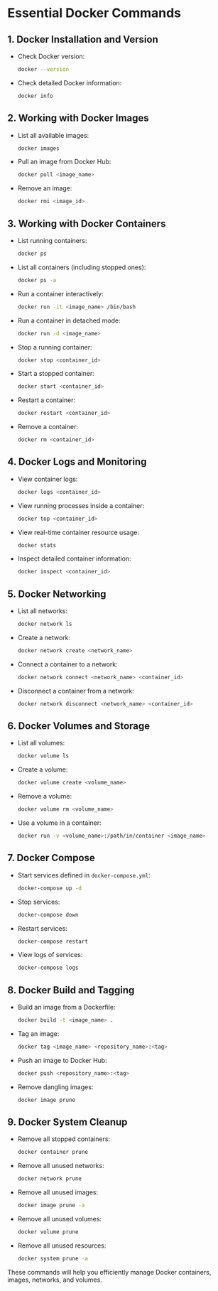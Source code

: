 # Essential Docker Commands

## 1. Docker Installation and Version
- Check Docker version:
   
  ```sh 
  docker --version 
  ```
   
- Check detailed Docker information:
   
  ```sh 
  docker info
   ```

## 2. Working with Docker Images
- List all available images:
   ```sh
  docker images
   ```
- Pull an image from Docker Hub:
   ```sh
  docker pull <image_name>
   ```
- Remove an image:
   ```sh
  docker rmi <image_id>
   ```

## 3. Working with Docker Containers
- List running containers:
   ```sh
  docker ps
   ```
- List all containers (including stopped ones):
   ```sh
  docker ps -a
   ```
- Run a container interactively:
   ```sh
  docker run -it <image_name> /bin/bash
   ```
- Run a container in detached mode:
  ```sh 
  docker run -d <image_name>
   ```
- Stop a running container:
   ```sh
  docker stop <container_id>
   ```
- Start a stopped container:
   ```sh
  docker start <container_id>
   ```
- Restart a container:
   ```sh
  docker restart <container_id>
   ```
- Remove a container:
   ```sh
  docker rm <container_id>
   ```

## 4. Docker Logs and Monitoring
- View container logs:
   ```sh
  docker logs <container_id>
   ```
- View running processes inside a container:
   ```sh
  docker top <container_id>
   ```
- View real-time container resource usage:
   ```sh
  docker stats
   ```
- Inspect detailed container information:
   ```sh
  docker inspect <container_id>
   ```

## 5. Docker Networking
- List all networks:
   ```sh
  docker network ls
   ```
- Create a network:
   ```sh
  docker network create <network_name>
   ```
- Connect a container to a network:
   ```sh
  docker network connect <network_name> <container_id>
   ```
- Disconnect a container from a network:
   ```sh
  docker network disconnect <network_name> <container_id>
   ```

## 6. Docker Volumes and Storage
- List all volumes:
   ```sh
  docker volume ls
   ```
- Create a volume:
   ```sh
  docker volume create <volume_name>
   ```
- Remove a volume:
   ```sh
  docker volume rm <volume_name>
   ```
- Use a volume in a container:
   ```sh
  docker run -v <volume_name>:/path/in/container <image_name>
   ```

## 7. Docker Compose
- Start services defined in `docker-compose.yml`:
   ```sh
  docker-compose up -d
   ```
- Stop services:
   ```sh
  docker-compose down
   ```
- Restart services:
   ```sh
  docker-compose restart
   ```
- View logs of services:
   ```sh
  docker-compose logs
   ```

## 8. Docker Build and Tagging
- Build an image from a Dockerfile:
   ```sh
  docker build -t <image_name> .
   ```
- Tag an image:
   ```sh
  docker tag <image_name> <repository_name>:<tag>
   ```
- Push an image to Docker Hub:
   ```sh
  docker push <repository_name>:<tag>
   ```
- Remove dangling images:
   ```sh
  docker image prune
  ``` 

## 9. Docker System Cleanup
- Remove all stopped containers:
   ```sh
  docker container prune
   ```
- Remove all unused networks:
   ```sh
  docker network prune
   ```
- Remove all unused images:
   ```sh
  docker image prune -a
   ```
- Remove all unused volumes:
   ```sh
  docker volume prune
   ```
- Remove all unused resources:
   ```sh
  docker system prune -a
   ```

These commands will help you efficiently manage Docker containers, images, networks, and volumes.

